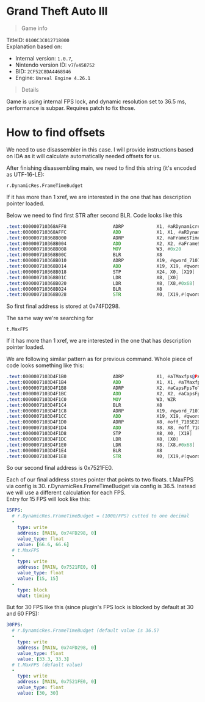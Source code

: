 # Grand Theft Auto III

> Game info

TitleID: `0100C3C012718000`<br>
Explanation based on:
- Internal version: `1.0.7`, 
- Nintendo version ID: `v7`/`v458752`
- BID: `2CF52C8DA4468946`
- Engine: `Unreal Engine 4.26.1`

> Details

Game is using internal FPS lock, and dynamic resolution set to 36.5 ms, performance is subpar. Requires patch to fix those.

# How to find offsets

We need to use disassembler in this case. I will provide instructions based on IDA as it will calculate automatically needed offsets for us.

After finishing disassembling main, we need to find this string (it's encoded as UTF-16-LE):
```
r.DynamicRes.FrameTimeBudget
```

If it has more than 1 xref, we are interested in the one that has description pointer loaded.

Below we need to find first STR after second BLR. Code looks like this
```asm
.text:000000710368AFF8                 ADRP            X1, #aRDynamicresFra@PAGE ; "r.DynamicRes.FrameTimeBudget"
.text:000000710368AFFC                 ADD             X1, X1, #aRDynamicresFra@PAGEOFF ; "r.DynamicRes.FrameTimeBudget"
.text:000000710368B000                 ADRP            X2, #aFrameSTimeBudg@PAGE ; "Frame's time budget in milliseconds."
.text:000000710368B004                 ADD             X2, X2, #aFrameSTimeBudg@PAGEOFF ; "Frame's time budget in milliseconds."
.text:000000710368B008                 MOV             W3, #0x20
.text:000000710368B00C                 BLR             X8
.text:000000710368B010                 ADRP            X19, #qword_71074FD288@PAGE
.text:000000710368B014                 ADD             X19, X19, #qword_71074FD288@PAGEOFF
.text:000000710368B018                 STP             X24, X0, [X19]
.text:000000710368B01C                 LDR             X8, [X0]
.text:000000710368B020                 LDR             X8, [X8,#0x68]
.text:000000710368B024                 BLR             X8
.text:000000710368B028                 STR             X0, [X19,#(qword_71074FD298 - 0x71074FD288)]
```

So first final address is stored at 0x74FD298.

The same way we're searching for 
```
t.MaxFPS
```
If it has more than 1 xref, we are interested in the one that has description pointer loaded.

We are following similar pattern as for previous command. Whole piece of code looks something like this:
```asm
.text:0000007103D4F1B0                 ADRP            X1, #aTMaxfps@PAGE ; "t.MaxFPS"
.text:0000007103D4F1B4                 ADD             X1, X1, #aTMaxfps@PAGEOFF ; "t.MaxFPS"
.text:0000007103D4F1B8                 ADRP            X2, #aCapsFpsToTheGi@PAGE ; "Caps FPS to the given value.  Set to <="...
.text:0000007103D4F1BC                 ADD             X2, X2, #aCapsFpsToTheGi@PAGEOFF ; "Caps FPS to the given value.  Set to <="...
.text:0000007103D4F1C0                 MOV             W3, WZR
.text:0000007103D4F1C4                 BLR             X8
.text:0000007103D4F1C8                 ADRP            X19, #qword_7107521FD0@PAGE
.text:0000007103D4F1CC                 ADD             X19, X19, #qword_7107521FD0@PAGEOFF
.text:0000007103D4F1D0                 ADRP            X8, #off_7105E2D748@PAGE
.text:0000007103D4F1D4                 ADD             X8, X8, #off_7105E2D748@PAGEOFF
.text:0000007103D4F1D8                 STP             X8, X0, [X19]
.text:0000007103D4F1DC                 LDR             X8, [X0]
.text:0000007103D4F1E0                 LDR             X8, [X8,#0x68]
.text:0000007103D4F1E4                 BLR             X8
.text:0000007103D4F1E8                 STR             X0, [X19,#(qword_7107521FE0 - 0x7107521FD0)]
```
So our second final address is 0x7521FE0.

Each of our final address stores pointer that points to two floats. t.MaxFPS via config is 30. r.DynamicRes.FrameTimeBudget via config is 36.5. Instead we will use a different calculation for each FPS.<br>
Entry for 15 FPS will look like this:
```yaml
15FPS:
  # r.DynamicRes.FrameTimeBudget = (1000/FPS) cutted to one decimal
  -
    type: write
    address: [MAIN, 0x74FD298, 0]
    value_type: float
    value: [66.6, 66.6]
  # t.MaxFPS
  -
    type: write
    address: [MAIN, 0x7521FE0, 0]
    value_type: float
    value: [15, 15]
  -
    type: block
    what: timing

```
But for 30 FPS like this (since plugin's FPS lock is blocked by default at 30 and 60 FPS):
```yaml
30FPS:
  # r.DynamicRes.FrameTimeBudget (default value is 36.5)
  -
    type: write
    address: [MAIN, 0x74FD298, 0]
    value_type: float
    value: [33.3, 33.3]
  # t.MaxFPS (default value)
  -
    type: write
    address: [MAIN, 0x7521FE0, 0]
    value_type: float
    value: [30, 30]

```
